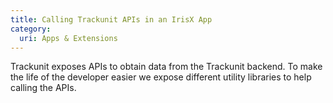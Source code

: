 ```yaml
---
title: Calling Trackunit APIs in an IrisX App
category:
  uri: Apps & Extensions
---
```



Trackunit exposes APIs to obtain data from the Trackunit backend. To make the life of the developer easier we expose different utility libraries to help calling the APIs.

